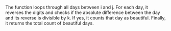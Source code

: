 The function loops through all days between i and j. 
For each day, it reverses the digits and checks if the absolute difference between the day and its reverse is divisible by k. 
If yes, it counts that day as beautiful. Finally, it returns the total count of beautiful days.